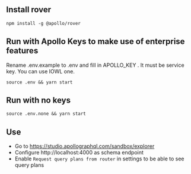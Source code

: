 ## Install rover

```
npm install -g @apollo/rover
```

## Run with Apollo Keys to make use of enterprise features

Rename .env.example to .env and fill in APOLLO_KEY . It must be service key. You can use IOWL one.

```
source .env && yarn start
```

## Run with no keys

```
source .env.none && yarn start
```

## Use

- Go to https://studio.apollographql.com/sandbox/explorer
- Configure http://localhost:4000 as schema endpoint
- Enable `Request query plans from router` in settings to be able to see query plans
